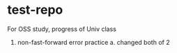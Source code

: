 # test-repo
For OSS study, progress of Univ class

1. non-fast-forward error practice
   a. changed both of 2
